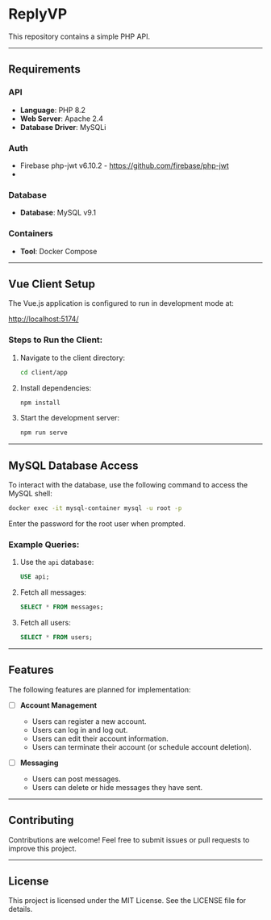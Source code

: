 # ReplyVP

This repository contains a simple PHP API.

---
## Requirements

### API
- **Language**: PHP 8.2
- **Web Server**: Apache 2.4
- **Database Driver**: MySQLi

### Auth
- Firebase php-jwt v6.10.2 - https://github.com/firebase/php-jwt
- 

### Database
- **Database**: MySQL v9.1

### Containers
- **Tool**: Docker Compose

---
## Vue Client Setup

The Vue.js application is configured to run in development mode at:

[http://localhost:5174/](http://localhost:5174/)

### Steps to Run the Client:
1. Navigate to the client directory:
   ```bash
   cd client/app
   ```
2. Install dependencies:
   ```bash
   npm install
   ```
3. Start the development server:
   ```bash
   npm run serve
   ```

---
## MySQL Database Access

To interact with the database, use the following command to access the MySQL shell:

```bash
docker exec -it mysql-container mysql -u root -p
```
Enter the password for the root user when prompted.

### Example Queries:
1. Use the `api` database:
   ```sql
   USE api;
   ```

2. Fetch all messages:
   ```sql
   SELECT * FROM messages;
   ```

3. Fetch all users:
   ```sql
   SELECT * FROM users;
   ```

---
## Features

The following features are planned for implementation:

- [ ] **Account Management**
  - Users can register a new account.
  - Users can log in and log out.
  - Users can edit their account information.
  - Users can terminate their account (or schedule account deletion).

- [ ] **Messaging**
  - Users can post messages.
  - Users can delete or hide messages they have sent.

---
## Contributing

Contributions are welcome! Feel free to submit issues or pull requests to improve this project.

---
## License

This project is licensed under the MIT License. See the LICENSE file for details.
